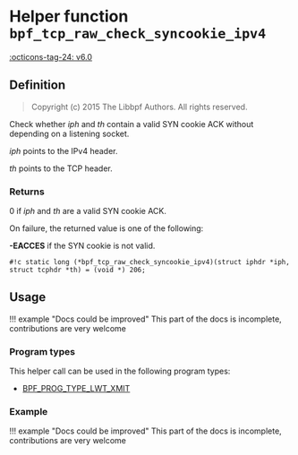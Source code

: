 # Helper function `bpf_tcp_raw_check_syncookie_ipv4`

<!-- [FEATURE_TAG](bpf_tcp_raw_check_syncookie_ipv4) -->
[:octicons-tag-24: v6.0](https://github.com/torvalds/linux/commit/33bf9885040c399cf6a95bd33216644126728e14)
<!-- [/FEATURE_TAG] -->

## Definition

> Copyright (c) 2015 The Libbpf Authors. All rights reserved.


<!-- [HELPER_FUNC_DEF] -->
Check whether _iph_ and _th_ contain a valid SYN cookie ACK without depending on a listening socket.

_iph_ points to the IPv4 header.

_th_ points to the TCP header.

### Returns

0 if _iph_ and _th_ are a valid SYN cookie ACK.

On failure, the returned value is one of the following:

**-EACCES** if the SYN cookie is not valid.

`#!c static long (*bpf_tcp_raw_check_syncookie_ipv4)(struct iphdr *iph, struct tcphdr *th) = (void *) 206;`
<!-- [/HELPER_FUNC_DEF] -->

## Usage

!!! example "Docs could be improved"
    This part of the docs is incomplete, contributions are very welcome

### Program types

This helper call can be used in the following program types:

<!-- DO NOT EDIT MANUALLY -->
<!-- [HELPER_FUNC_PROG_REF] -->
 * [BPF_PROG_TYPE_LWT_XMIT](../program-type/BPF_PROG_TYPE_LWT_XMIT.md)
<!-- [/HELPER_FUNC_PROG_REF] -->

### Example

!!! example "Docs could be improved"
    This part of the docs is incomplete, contributions are very welcome
